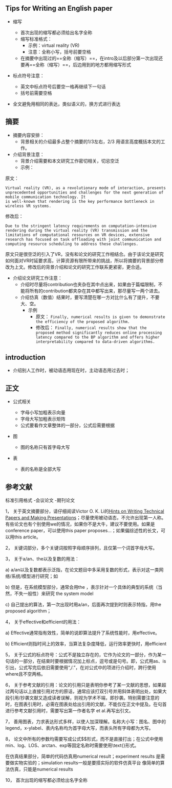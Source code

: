 ## Tips for Writing an English paper

- 缩写
    - 首次出现的缩写都必须给出名字全称
    - 缩写标准格式：
      - 示例：virtual reality (VR)
      - 注意：全称小写，括号前要空格
    - 在摘要中出现过的==全称（缩写）==，在intro及以后部分第一次出现还要再==全称（缩写）==，后边用到的地方都用缩写形式
- 标点符号注意：
  - 英文中标点符号后要空一格再继续下一句话
  - 括号前需要空格
  
- 全文避免用相同的表达，类似语义的，换方式进行表达


## 摘要
- 摘要内容安排：
  - 背景相关的介绍最多占整个摘要的1/3左右，2/3 用语言高度概括本文的工作。
- 介绍背景注意：
  - 背景介绍需要和本文研究工作密切相关，切忌空泛
  - 示例：
 
原文：
```
Virtual reality (VR), as a revolutionary mode of interaction, presents unprecedented opportunities and challenges for the next generation of mobile communication technology. It
is well-known that rendering is the key performance bottleneck in wireless VR systems.
```
修改后：
```
Due to the stringent latency requirements on computation-intensive rendering during the virtual reality (VR) transmission and the limitations of computational resources on VR devices, extensive research has focused on task offloading with joint communication and computing resource scheduling to address these challenges.
```
原文只是很空泛的引入了VR，没有和论文的研究工作相结合。由于该论文是研究如何面对VR时延要求高，计算资源有限所带来的挑战，所以将摘要的背景部分修改为上文。修改后的背景介绍和论文的研究工作联系更紧密，更合适。

- 介绍论文研究工作注意：
   - 介绍时尽量将contribution也夹杂在其中点出来，如果由于篇幅限制，不能将所有的contribution都夹杂在其中都写出来，那尽量写一两个进去。
   - 介绍仿真（数值）结果时，要写清楚在哪一方对比什么有了提升，不要大、空。
     - 示例
       - 原文：
                 ```
                 Finally, numerical results is given to demonstrate the efficiency of the proposed algorithm.
                 ```
       - 修改后：
                 ```
                 Finally, numerical results show that the proposed method significantly reduces online processing latency compared to the BP algorithm and offers higher interpretability compared to data-driven algorithms.
                 ```






## introduction
- 介绍别人工作时，被动语态用现在时，主动语态用过去时；


## 正文
- 公式相关
  - 字母小写加粗表示向量
  - 字母大写加粗表示矩阵
  - 公式要看作文章整体的一部分，公式后需要根据

- 图
  - 图的名称只有首字母大写
- 表
  - 表的名称是全部大写
## 参考文献
标准引用格式
-会议论文
-期刊论文


1，	关于英文摘要部分，请仔细阅读Victor O. K. Li的[Hints on Writing Technical Papers and Making Presentations](https://ieeexplore.ieee.org/document/762947)；尽量使用被动语态，不允许出现第一人称。有些论文也有个别使用we的情况，如果你不是大牛，建议不要使用。如果是conference paper，可以使用this paper proposes…；如果偏综述性的长文，可以用this article。

2，	关键词部分，多个关键词按照字母顺序排列，且仅第一个词首字母大写。

3，	关于a/an、the以及复数的用法：

a)	a/an以及复数都表示泛指，在论文题目中多采用复数的形式，表示对这一类网络/系统/模型进行研究；如

b)	但是，在系统模型部分，通常会用the ，表示针对一个具体的典型的系统（当然，不失一般性）来研究 the system model

c)	自己提出的算法，第一次出现时用a/an，后面再次提到时则表示特指，用the proposed algorithm；

4，	关于effective和efficient的用法：

a)	Effective通常指有效性，简单的说即算法提升了系统性能时，用effective。

b)	Efficient则指时间上的效率，当算法复杂度降低，运行效率更快时，用efficient

5，	关于公式的标点符号：公式不是独立存在的，它作为论文的一部分，作为某一句话的一部分，在结束时要根据情况加上标点，逗号或是句号。即，公式用as、is引出，公式写完后依旧需要使用“,/.”，在对公式中的项进行介绍时，跨行使用where且不空两格。

6，	关于参考文献的引用：论文的引用只是表明你参考了某一文献的思想，如果超过两句话以上直接引用对方的原话，通常应该打双引号并用斜体表明出处，如果大段引用/抄袭文献又造成读者误解，则视为学术不端，即抄袭。特别需要注意的时，在图表引用时，必需在图表处给出引用的文献，不能仅在正文中提及。在句首进行参考文献引用时，需要写出第一作者名字 et al.再写出引文。

7，	善用图表，力求表达形式多样，以使人加深理解。名称大小写：图名、图中的legend，x-ylabel、表内名称均为首字母大写，而表头所有字母都为大写。

8，	论文中所有的参数均需要写成公式$$形式，而不是直接打出；在公式中使用min、log、LOS、arctan、exp等固定名称时需要使用\text{}形式。

在仿真结果部分，简单的代码仿真用numerical result；experiment results 是需要做实物实验的；simulation results一般是要搭实际的软件仿真平台
像简单的算法仿真，只能是numerical results



10，	首次出现的缩写都必须给出名字全称

